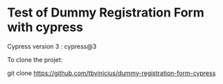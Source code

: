 # Test of Dummy Registration Form with cypress

Cypress version 3 : cypress@3

To clone the projet:

git clone https://github.com/tbvinicius/dummy-registration-form-cypress
 
 
